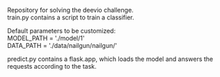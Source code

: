 Repository for solving the deevio challenge.  
train.py contains a script to train a classifier. 

Default parameters to be customized: \
MODEL_PATH = './model/1' \
DATA_PATH = './data/nailgun/nailgun/' 

predict.py contains a flask.app, which loads the model
and answers the requests according to the task.